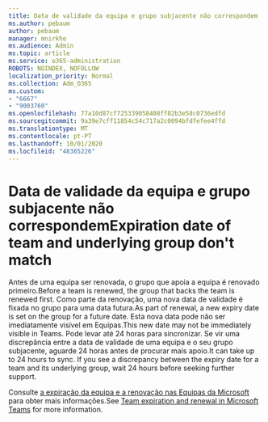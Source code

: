 ```yaml
---
title: Data de validade da equipa e grupo subjacente não correspondem
ms.author: pebaum
author: pebaum
manager: mnirkhe
ms.audience: Admin
ms.topic: article
ms.service: o365-administration
ROBOTS: NOINDEX, NOFOLLOW
localization_priority: Normal
ms.collection: Adm_O365
ms.custom:
- "6667"
- "9003760"
ms.openlocfilehash: 77a10d87cf725339058408ff82b3e58c0736edfd
ms.sourcegitcommit: 9a39e7cff11854c54c717a2c0094bfdfefee4ffd
ms.translationtype: MT
ms.contentlocale: pt-PT
ms.lasthandoff: 10/01/2020
ms.locfileid: "48365226"
---
```

# <a name="expiration-date-of-team-and-underlying-group-dont-match"></a><span data-ttu-id="715f0-102">Data de validade da equipa e grupo subjacente não correspondem</span><span class="sxs-lookup"><span data-stu-id="715f0-102">Expiration date of team and underlying group don't match</span></span>

<span data-ttu-id="715f0-103">Antes de uma equipa ser renovada, o grupo que apoia a equipa é renovado primeiro.</span><span class="sxs-lookup"><span data-stu-id="715f0-103">Before a team is renewed, the group that backs the team is renewed first.</span></span> <span data-ttu-id="715f0-104">Como parte da renovação, uma nova data de validade é fixada no grupo para uma data futura.</span><span class="sxs-lookup"><span data-stu-id="715f0-104">As part of renewal, a new expiry date is set on the group for a future date.</span></span> <span data-ttu-id="715f0-105">Esta nova data pode não ser imediatamente visível em Equipas.</span><span class="sxs-lookup"><span data-stu-id="715f0-105">This new date may not be immediately visible in Teams.</span></span> <span data-ttu-id="715f0-106">Pode levar até 24 horas para sincronizar. Se vir uma discrepância entre a data de validade de uma equipa e o seu grupo subjacente, aguarde 24 horas antes de procurar mais apoio.</span><span class="sxs-lookup"><span data-stu-id="715f0-106">It can take up to 24 hours to sync. If you see a discrepancy between the expiry date for a team and its underlying group, wait 24 hours before seeking further support.</span></span>  

<span data-ttu-id="715f0-107">Consulte [a expiração da equipa e a renovação nas Equipas da Microsoft](https://docs.microsoft.com/microsoftteams/team-expiration-renewal)  para obter mais informações.</span><span class="sxs-lookup"><span data-stu-id="715f0-107">See [Team expiration and renewal in Microsoft Teams](https://docs.microsoft.com/microsoftteams/team-expiration-renewal)  for more information.</span></span>
